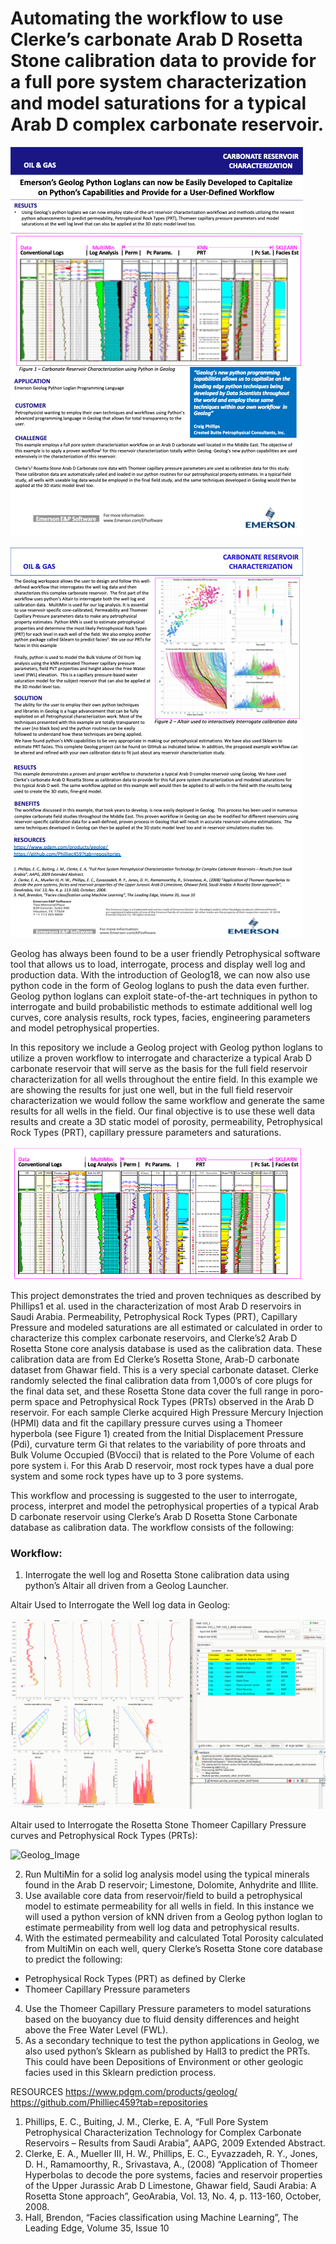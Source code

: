 # Automating the workflow to use Clerke’s carbonate Arab D Rosetta Stone calibration data to provide for a full pore system characterization and model saturations for a typical Arab D complex carbonate reservoir.

![Emerson_Image](Emerson1.png)

![Emerson_Image](Emerson2.png)


Geolog has always been found to be a user friendly Petrophysical software tool that allows us to load, interrogate, process and display well log and production data. With the introduction of Geolog18, we can now also use python code in the form of Geolog loglans to push the data even further.  Geolog python loglans can exploit state-of-the-art techniques in python to interrogate and build probabilistic methods to estimate additional well log curves, core analysis results, rock types, facies, engineering parameters and model petrophysical properties. 

In this repository we include a Geolog project with Geolog python loglans to utilize a proven workflow to interrogate and characterize a typical Arab D carbonate reservoir that will serve as the basis for the full field reservoir characterization for all wells throughout the entire field. In this example we are showing the results for just one well, but in the full field reservoir characterization we would follow the same workflow and generate the same results for all wells in the field. Our final objective is to use these well data results and create a 3D static model of porosity, permeability, Petrophysical Rock Types (PRT), capillary pressure parameters and saturations. 

![Geolog_Image](Results.png)


This project demonstrates the tried and proven techniques as described by Phillips1 et al. used in the characterization of most Arab D reservoirs in Saudi Arabia. Permeability, Petrophysical Rock Types (PRT), Capillary Pressure and modeled saturations are all estimated or calculated in order to characterize this complex carbonate reservoirs, and Clerke’s2 Arab D Rosetta Stone core analysis database is used as the calibration data. These calibration data are from Ed Clerke’s Rosetta Stone, Arab-D carbonate dataset from Ghawar field. This is a very special carbonate dataset. Clerke randomly selected the final calibration data from 1,000’s of core plugs for the final data set, and these Rosetta Stone data cover the full range in poro-perm space and Petrophysical Rock Types (PRTs) observed in the Arab D reservoir. For each sample Clerke acquired High Pressure Mercury Injection (HPMI) data and fit the capillary pressure curves using a Thomeer hyperbola (see Figure 1) created from the Initial Displacement Pressure (Pdi), curvature term Gi that relates to the variability of pore throats and Bulk Volume Occupied (BVocci) that is related to the Pore Volume of each pore system i.  For this Arab D reservoir, most rock types have a dual pore system and some rock types have up to 3 pore systems. 

This workflow and processing is suggested to the user to interrogate, process, interpret and model the petrophysical properties of a typical Arab D carbonate reservoir using Clerke’s Arab D Rosetta Stone Carbonate database as calibration data. The workflow consists of the following:

### Workflow:
1) Interrogate the well log and Rosetta Stone calibration data using python’s Altair all driven from a Geolog Launcher.

  Altair Used to Interrogate the Well log data in Geolog:

![Geolog_Image](Geolog20_ArabD.gif)

  Altair used to Interrogate the Rosetta Stone Thomeer Capillary Pressure curves and Petrophysical Rock Types (PRTs):

![Geolog_Image](geolog_altair_thomeer.gif)

2) Run MultiMin for a solid log analysis model using the typical minerals found in the Arab D reservoir; Limestone, Dolomite, Anhydrite and Illite.
3) Use available core data from reservoir/field to build a petrophysical model to estimate permeability for all wells in field. In this instance we will used a python version of kNN driven from a Geolog python loglan to estimate permeability from well log data and petrophysical results.
3) With the estimated permeability and calculated Total Porosity calculated from MultiMin on each well, query Clerke’s Rosetta Stone core database to predict the following:
  - Petrophysical Rock Types (PRT) as defined by Clerke
  - Thomeer Capillary Pressure parameters
4) Use the Thomeer Capillary Pressure parameters to model saturations based on the buoyancy due to fluid density differences and height above the Free Water Level (FWL). 
5) As a secondary technique to test the python applications in Geolog, we also used python’s Sklearn as published by Hall3 to predict the PRTs. This could have been Depositions of Environment or other geologic facies used in this Sklearn prediction process. 




RESOURCES
https://www.pdgm.com/products/geolog/
https://github.com/Philliec459?tab=repositories


1.	Phillips, E. C., Buiting, J. M., Clerke, E. A, “Full Pore System Petrophysical Characterization Technology for Complex Carbonate Reservoirs – Results from Saudi Arabia”, AAPG, 2009 Extended Abstract.
2.	Clerke, E. A., Mueller III, H. W., Phillips, E. C., Eyvazzadeh, R. Y., Jones, D. H., Ramamoorthy, R., Srivastava, A., (2008) “Application of Thomeer Hyperbolas to decode the pore systems, facies and reservoir properties of the Upper Jurassic Arab D Limestone, Ghawar field, Saudi Arabia: A Rosetta Stone approach”, GeoArabia, Vol. 13, No. 4, p. 113-160, October, 2008. 
3.	Hall, Brendon, “Facies classification using Machine Learning”, The Leading Edge, Volume 35, Issue 10
 
